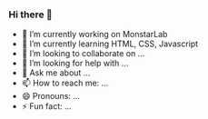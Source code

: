 ### Hi there 👋

- 🔭 I’m currently working on MonstarLab
- 🌱 I’m currently learning  HTML, CSS, Javascript
- 👯 I’m looking to collaborate on ...
- 🤔 I’m looking for help with ...
- 💬 Ask me about ...
- 📫 How to reach me: ...
- 😄 Pronouns: ...
- ⚡ Fun fact: ...
